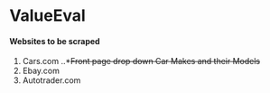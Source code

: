 # ValueEval


#### Websites to be scraped
1. Cars.com
..*~~Front page drop down Car Makes and their Models~~
2. Ebay.com
3. Autotrader.com

